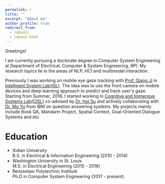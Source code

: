 ```yaml
---
permalink: /
title: ""
excerpt: "About me"
author_profile: true
redirect_from: 
  - /about/
  - /about.html
---
```


Greetings!

I am currently pursuing a doctorate degree in Computer System Engineering at Department of Electrical, Computer & System Engineering, RPI. My research topics lie in the areas of NLP, HCI and multimodal interaction.

Previously I was working on mobile eye gaze tracking with [Prof. Qiang Ji](https://www.ecse.rpi.edu/~qji/) in [Intelligent System Lab(ISL)](https://www.ecse.rpi.edu/~cvrl/). The idea was to use the front camera on mobile devices and deep learning approach to predict and track user's gaze. Starting from Summer, 2018, I started working in [Cognitive and Immersive Systems Lab(CISL)](https://cisl.rpi.edu/) co-advised by [Dr. Hui Su](https://www.linkedin.com/in/huisu/) and actively collaborating with [Dr. Mo Yu](https://sites.google.com/site/moyunlp/) from IBM on question answering systems. My projects mainly include Book QA, Mandarin Project, Spatial Context, Goal-Oriented Dialogue Systems and etc.



Education
======
* Xidian University   
  B.S. in Electrical & Information Engineering (2010 - 2014)
* Washington University in St. Louis    
  M.S. in Electrical Engineering (2015 - 2016)
* Rensselaer Polytechnic Institute  
  Ph.D in Computer System Engineering (2017 - present)




